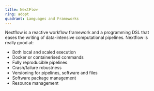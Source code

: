 ```yaml
---
title: NextFlow
ring: adopt
quadrant: Languages and Frameworks
---
```


Nextflow is a reactive workflow framework and a programming DSL that eases the writing of data-intensive computational pipelines. Nextflow is really good at: <ul>

<li>Both local and scaled execution</li>
<li>Docker or containerised commands</li>
<li>Fully reproducible pipelines</li>
<li>Crash/failure robustness</li>
<li>Versioning for pipelines, software and files</li>
<li>Software package management</li>
<li>Resource management</li>
</ul>
